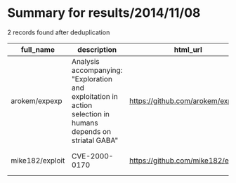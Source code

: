 
# Summary for results/2014/11/08
    
2 records found after deduplication

| full_name | description | html_url | matched_list | matched_count | pushed_at | size | stargazers_count | language | forks_count | vul_ids |
|-----------------|--------------------------------------------------------------------------------------------------------------|------------------------------------|----------------|-----------------|---------------------------|--------|--------------------|------------|---------------|-------------------|
| arokem/expexp | Analysis accompanying: "Exploration and exploitation in action selection in humans depends on striatal GABA" | https://github.com/arokem/expexp | ['exploit'] | 1 | 2014-11-08 04:57:19+00:00 | 3184 | 0 | | 1 | [] |
| mike182/exploit | CVE-2000-0170 | https://github.com/mike182/exploit | ['exploit'] | 1 | 2014-11-08 15:25:37+00:00 | 100 | 2 | Perl | 0 | ['CVE-2000-0170'] |
